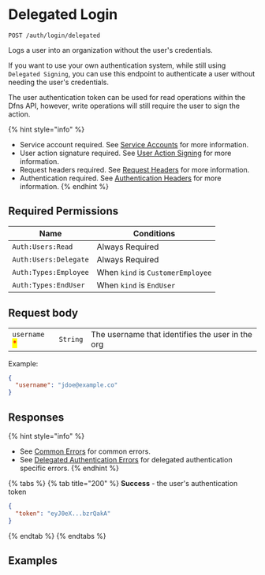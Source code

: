 # Delegated Login

`POST /auth/login/delegated`

Logs a user into an organization without the user's credentials.

If you want to use your own authentication system, while still using `Delegated Signing`, you can use this endpoint to authenticate a user without needing the user's credentials.

The user authentication token can be used for read operations within the Dfns API, however, write operations will still require the user to sign the action.

{% hint style="info" %}
* Service account required. See [Service Accounts](../service-account-management/) for more information.
* User action signature required. See [User Action Signing](../user-action-signing/) for more information.
* Request headers required. See [Request Headers](../../../getting-started/request-headers.md) for more information.
* Authentication required. See [Authentication Headers](../../../getting-started/request-headers.md#authentication-headers) for more information.
{% endhint %}

## Required Permissions

| Name                  | Conditions                        |
| --------------------- | --------------------------------- |
| `Auth:Users:Read`     | Always Required                   |
| `Auth:Users:Delegate` | Always Required                   |
| `Auth:Types:Employee` | When `kind` is `CustomerEmployee` |
| `Auth:Types:EndUser`  | When `kind` is `EndUser`          |

## Request body

| | | |
| - | - | - |
| `username` <mark style="color:red;">\*</mark> | `String` | The username that identifies the user in the org |

Example:
```JSON
{
  "username": "jdoe@example.co"
}
```

## Responses

{% hint style="info" %}
* See [Common Errors](../../../getting-started/errors.md#common-errors) for common errors.
* See [Delegated Authentication Errors](../../../getting-started/errors.md#delegated-authentication-errors) for delegated authentication specific errors.
{% endhint %}

{% tabs %}
{% tab title="200" %}
**Success** - the user's authentication token

```JSON
{
  "token": "eyJ0eX...bzrQakA"
}
```
{% endtab %}
{% endtabs %}

## Examples
